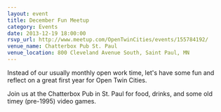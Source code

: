 ```yaml
---
layout: event 
title: December Fun Meetup
category: Events
date: 2013-12-19 18:00:00
rsvp_url: http://www.meetup.com/OpenTwinCities/events/155784192/
venue_name: Chatterbox Pub St. Paul
venue_location: 800 Cleveland Avenue South, Saint Paul, MN 
---
```


Instead of our usually monthly open work time, let's have some fun and reflect
on a great first year for Open Twin Cities.

Join us at the Chatterbox Pub in St. Paul for food, drinks, and some old timey
(pre-1995) video games.
